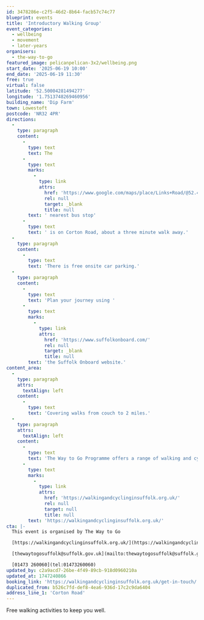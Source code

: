 ```yaml
---
id: 3478286e-c2f5-46d2-8b64-facb57c74c77
blueprint: events
title: 'Introductory Walking Group'
event_categories:
  - wellbeing
  - movement
  - later-years
organisers:
  - the-way-to-go
featured_image: pelicanpelican-3x2/wellbeing.png
start_date: '2025-06-19 10:00'
end_date: '2025-06-19 11:30'
free: true
virtual: false
latitude: '52.50004281494277'
longitude: '1.7513748269460956'
building_name: 'Dip Farm'
town: Lowestoft
postcode: 'NR32 4PR'
directions:
  -
    type: paragraph
    content:
      -
        type: text
        text: The
      -
        type: text
        marks:
          -
            type: link
            attrs:
              href: 'https://www.google.com/maps/place/Links+Road/@52.4976779,1.7491775,17z/data=!4m23!1m16!4m15!1m6!1m2!1s0x47da1aea5c519959:0xc2c9e2e9c01b2539!2sLinks+Road,+Lowestoft+NR32+4PR!2m2!1d1.751999!2d52.496059!1m6!1m2!1s0x47da1ac197ce5769:0x112cba056cf2751d!2sCorton+Rd,+Lowestoft!2m2!1d1.751491!2d52.4992968!3e2!3m5!1s0x47da1aea5c519959:0xc2c9e2e9c01b2539!8m2!3d52.496059!4d1.751999!16s%2Fg%2F1q67scy0s?entry=ttu&g_ep=EgoyMDI1MDUxMS4wIKXMDSoJLDEwMjExNDUzSAFQAw%3D%3D'
              rel: null
              target: _blank
              title: null
        text: ' nearest bus stop'
      -
        type: text
        text: ' is on Corton Road, about a three minute walk away.'
  -
    type: paragraph
    content:
      -
        type: text
        text: 'There is free onsite car parking.'
  -
    type: paragraph
    content:
      -
        type: text
        text: 'Plan your journey using '
      -
        type: text
        marks:
          -
            type: link
            attrs:
              href: 'https://www.suffolkonboard.com/'
              rel: null
              target: _blank
              title: null
        text: 'the Suffolk Onboard website.'
content_area:
  -
    type: paragraph
    attrs:
      textAlign: left
    content:
      -
        type: text
        text: 'Covering walks from couch to 2 miles.'
  -
    type: paragraph
    attrs:
      textAlign: left
    content:
      -
        type: text
        text: 'The Way to Go Programme offers a range of walking and cycling groups, which meet regularly in Ipswich and Lowestoft. You can find out more by visiting their website - '
      -
        type: text
        marks:
          -
            type: link
            attrs:
              href: 'https://walkingandcyclinginsuffolk.org.uk/'
              rel: null
              target: null
              title: null
        text: 'https://walkingandcyclinginsuffolk.org.uk/'
cta: |-
  This event is organised by The Way to Go 

  [https://walkingandcyclinginsuffolk.org.uk/](https://walkingandcyclinginsuffolk.org.uk/)

  [thewaytogosuffolk@suffolk.gov.uk](mailto:thewaytogosuffolk@suffolk.gov.uk)

  [01473 260060](tel:01473260060)
updated_by: c2a9acd7-26be-4f49-89cb-918d0960210a
updated_at: 1747240866
booking_link: 'https://walkingandcyclinginsuffolk.org.uk/get-in-touch/'
duplicated_from: b526c7fd-def8-4ea6-936d-17c2c9da6404
address_line_1: 'Corton Road'
---
```

Free walking activities to keep you well.